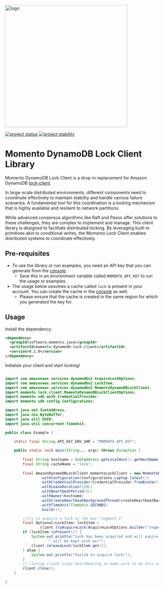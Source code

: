 <head>
  <meta name="Momento Java Client Library Documentation" content="Java client software development kit for Momento Cache">
</head>
<img src="https://docs.momentohq.com/img/logo.svg" alt="logo" width="400"/>

[![project status](https://momentohq.github.io/standards-and-practices/badges/project-status-incubating.svg)](https://github.com/momentohq/standards-and-practices/blob/main/docs/momento-on-github.md)
[![project stability](https://momentohq.github.io/standards-and-practices/badges/project-stability-beta.svg)](https://github.com/momentohq/standards-and-practices/blob/main/docs/momento-on-github.md)

# Momento DynamoDB Lock Client Library

Momento DynamoDB Lock Client is a drop-in replacement for Amazon DynamoDB [lock-client](https://github.com/awslabs/amazon-dynamodb-lock-client).

In large-scale distributed environments, different components need to coordinate effectively to maintain stability and handle various failure scenarios. A fundamental tool for this coordination is a locking mechanism that is highly available and resilient to network partitions.

While advanced consensus algorithms like Raft and Paxos offer solutions to these challenges, they are complex to implement and manage. This client library is designed to facilitate distributed locking. By leveraging built-in primitives akin to conditional writes, the Momento Lock Client enables distributed systems to coordinate effectively.


## Pre-requisites
- To use the library or run examples, you need an API key that you can generate from the [console](https://console.gomomento.com/api-keys).
  - Save this in an environment variable called `MOMENTO_API_KEY` to run the usage or examples.
- The usage below assumes a cache called `lock` is present in your account. You can create the cache in the [console](https://console.gomomento.com/caches)
  as well.
  - Please ensure that the cache is created in the same region for which you generated the key for.

## Usage

Install the dependency:

```xml
<dependency>
  <groupId>software.momento.java</groupId>
  <artifactId>momento-dynamodb-lock-client</artifactId>
  <version>0.1.0</version>
</dependency>
```

Initialize your client and start locking!

```java

import com.amazonaws.services.dynamodbv2.AcquireLockOptions;
import com.amazonaws.services.dynamodbv2.LockItem;
import com.amazonaws.services.dynamodbv2.MomentoDynamoDBLockClient;
import momento.lock.client.MomentoDynamoDBLockClientOptions;
import momento.sdk.auth.CredentialProvider;
import momento.sdk.config.Configurations;

import java.net.InetAddress;
import java.nio.ByteBuffer;
import java.util.UUID;
import java.util.concurrent.TimeUnit;

public class Example {

    static final String API_KEY_ENV_VAR = "MOMENTO_API_KEY";
    
    public static void main(String... args) throws Exception {
        
        final String hostname = InetAddress.getLocalHost().getHostName();
        final String cacheName = "lock";
        
        final AmazonDynamoDBLockClient momentoLockClient = new MomentoDynamoDBLockClient(MomentoDynamoDBLockClientOptions.builder(cacheName)
                .withConfiguration(Configurations.Laptop.latest())
                .withCredentialProvider(CredentialProvider.fromEnvVar("API_KEY_ENV_VAR"))
                .withLeaseDuration(120L)
                .withHeartbeatPeriod(3L)
                .withOwner(hostname)
                .withCreateHeartbeatBackgroundThread(createHeartbeatBackgroundThread)
                .withTimeUnit(TimeUnit.SECONDS)
                .build());

        //try to acquire a lock on the key "segment-1"
        final Optional<LockItem> lockItem =
                client.tryAcquireLock(AcquireLockOptions.builder("segment-1").build());
        if (lockItem.isPresent()) {
            System.out.println("Lock has been acquired and will expire in 2 mins if heartbeating stops. Otherwise," +
                    " will be kept with me!");
            client.releaseLock(lockItem.get());
        } else {
            System.out.println("Failed to acquire lock!");
        }
        // closing client stops heartbeating so make sure to do this at the end of the lifecycle of your app
        client.close();
    }
    
}
```

